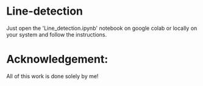 # Line-detection
Just open the 'Line_detection.ipynb' notebook on google colab or locally on your system and follow the instructions.

# Acknowledgement:
All of this work is done solely by me!
